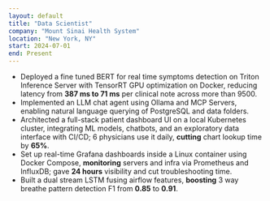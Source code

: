 ```yaml
---
layout: default
title: "Data Scientist"
company: "Mount Sinai Health System"
location: "New York, NY"
start: 2024-07-01
end: Present
---
```


* Deployed a fine tuned BERT for real time symptoms detection on Triton Inference Server with TensorRT GPU optimization on Docker, reducing latency from **387 ms to 71 ms** per clinical note across more than 9500.
* Implemented an LLM chat agent using Ollama and MCP Servers, enabling natural language querying of PostgreSQL and data folders.
* Architected a full-stack patient dashboard UI on a local Kubernetes cluster, integrating ML models, chatbots, and an exploratory data interface with CI/CD; 6 physicians use it daily, **cutting** chart lookup time by **65%**.
* Set up real-time Grafana dashboards inside a Linux container using Docker Compose, **monitoring** servers and infra via Prometheus and InfluxDB; gave **24 hours** visibility and cut troubleshooting time.
* Built a dual stream LSTM fusing airflow features, **boosting** 3 way breathe pattern detection F1 from **0.85** to **0.91**.
